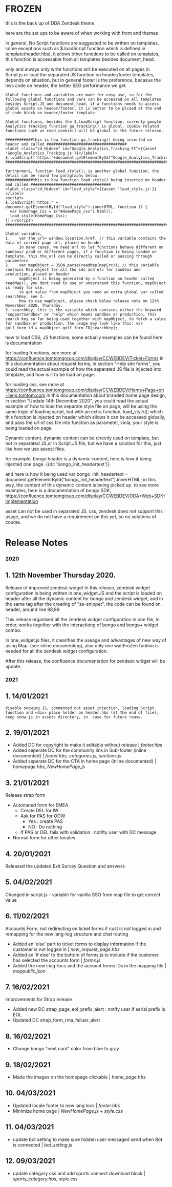 # FROZEN
this is the back up of DDA Zendesk theme

here are the set ups to be aware of when working with front end themes


In general, No Script functions are suggested to be written on templates, some exceptions such as $.loadScript function which is defined in template(header.hbs), it allows other functions to be called on templates, this function is accessable from all tamplates besides document_head.
    
only and always only write functions will be executed on all pages in Script.js or load the separated JS function on header/footer templates, depends on situation, but in general footer is the preference, becasue the less code on header, the better SEO performance we get.

    Global functions and variables are made for easy use, so far the following global functions and vars can be accessed on all templates besides Script.JS and document_head, if a functions needs to access global assets on header/footer, it is better to be plcaed at the end of code block on header/footer template.

    Global functions, besides the $.loadScript function, currenty google Analytics tracking function ga_tracking() is global. cookie related functions such as read_cookie() will be global in the future release.

    ############this is how function ga_tracking() being inserted on header and called ###################################
    <label class="zd_Hidden" id="Google_Analytics_Tracking_FC">{{asset 'Google_Analytics_Tracking.js'}}</label>
    $.loadScript('https:'+document.getElementById("Google_Analytics_Tracking_FC").innerHTML);
    ######################################################################################################################

    furthermore, function load_style(); is another global function, the detail can be round few paragraphs below. 
    ############this is how function load_style() being inserted on header and called ###################################
    <label class="zd_Hidden" id="load_style">{{asset 'load_style.js'}}</label>
    <script>
    $.loadScript('https:' + document.getElementById("load_style").innerHTML, function () {
      var homePage_Css = $("#HomePage_css").html();
      load_style(homePage_Css);
    });</script>
    ######################################################################################################################

    Global variable,
    1.    var the_url= window.location.href; // this variable contains the data of current page url, placed on header
          in many cases, we need url to let functions behave different on sandbox/ prod or different pages, if a function is being loaded on template, this the_url can be directly called or passing through parametere
    2.    var mapObject = JSON.parse(readMap(mapSrc)); // this variable contains Map object for all the ids and etc for sandbox and production, placed on header
          mapObject is being generated by a function on header called readMap(), you dont need to use or understand this fucntion, mapObject is ready for use. 
          to get value from mapObject you need an extra global var called searchKey. see 3.
          How to use mapObject, please check below release note on 12th Novermber 2020, Thursday. 
    3. searchKey, this is the variable which contains either the keyword "supportsandbox" or "help" which means sandbox or production, this search key so far being used together with mapObject, to fetch a value for sandbox or production, the usage may look like this: var golf_form_id = mapObject.golf_form_ID[searchKey];

   
    
how to load CSS, JS functions, some actually examples can be found here is documentation

for loading functions, see more at https://confluence.tomtomgroup.com/display/CCWEBDEV/Ticket+Forms
in this documentation about request forms, in section "Help site forms", you could read the actual example of how the separated JS file is injected into template, and how is it to be load on page. 

for loading css, see more at https://confluence.tomtomgroup.com/display/CCWEBDEV/Home+Page+on+help.tomtom.com
in this documentation about branded home page design, in section "Update 14th December 2020", you could read the actual example of how to load the separate style file on page, will be using the same logic of loading script, but with an extra function, load_style(); which this function is injected on header which allows it can be accessed globally, and pass the url of css file into function as parameter, viola, your style is being loaded on page.


Dynamic content, dynamic content can be directly used on template, but not in separated JS,or in Script.JS file, but we have a solution for this, just like how we use assest files. 

for example, bongo header is a dynamic content, here is how it being injected one page.
<label id="bongo_init_headertext" class="zd_Hidden">{{dc 'bongo_init_headertext'}}</label>

and here is how it being used 
var bongo_init_headertext = document.getElementById("bongo_init_headertext").innerHTML;
in this way, the content of this dynamic content is being picked up.
to see more examples, here is a documentation of bongo SDK, https://confluence.tomtomgroup.com/display/CCWEBDEV/ODA+Web+SDK+Implementation


asset can not be used in separated JS, css, zendesk does not support this usage, and we do not have a requirement on this yet, so no solutions of course. 

# Release Notes
### 2020
## 1. 12th November Thursday 2020. 
Release of improved zendesk widget
In this release, zendesk widget configuration is being written in one_widget.JS and the script is loaded on header after all the dynamic content for bongo and zendesk widget, and in the same <sctipt> tag after the creating of "ze-snippet", the code can be found on header, around line 88,89

This release organised all the zendesk widget configuration in one file, in order, works together with the interactiong of bongo and bongo+ widget combo. 

In one_widget.js files, it clearifies the useage and advantages of new way of using Map. (see inline documenting), also only one waitFroZen funtion is needed for all the zendesk widget configuration.

After this release, the confluence documentation for zendesk widget will be update. 

### 2021 
## 1. 14/01/2021
    disable snowing JS, commented out asset injection, loading Script function and <div> place holder on header.hbs (at the end of file), keep snow.js in assets directory, in  case for future reuse. 
## 2. 19/01/2021
- Added DC for copyright to make it editable without release | *footer.hbs*
- Added seperate DC for the community link in Sub-footer (inline documented) | *footer.hbs, categories.js, sections.js*
- Added seperate DC for the CTA in home page (inline documented) | *homepage.hbs, NewHomePage,js*
## 3. 21/01/2021
Release strap form
 - Automated form for EMEA
   - Create DEL for IW
   - Ask for PAS for OOW
     - Yes : create PAS 
	 - NO : Do nothing
   - If PAS or DEL fails with validation : notifty user with DC message
 - Normal form for other locales
## 4. 20/01/2021
Released the updated Exit Survey Question and answers
## 5. 04/02/2021
Changed in script.js
	- variable for vanilla SSO from map file to get correct value
## 6. 11/02/2021
Accounts Form, not redirecting on ticket forms if cust is not logged in and remapping for the new lang-log structure and chat routing
- Added an 'else' part to ticket forms to display information if the customer is not logged in | *new_request_page.hbs*
- Added an 'if else' to the bottom of forms.js to include if the customer has selected the accounts form | *forms.js*
- Added the new lnag-locs and the account forms IDs in the mapping file | *mappublic.json*

## 7. 16/02/2021
Improvements for Strap release

 - Added new DC strap_page_eol_prefix_alert  : notify user if serial prefix is EOL
 - Updated DC strap_form_rma_failuer_alert 

 ## 8. 16/02/2021
 - Change bongo "next card" color from blue to gray 
 
 ## 9. 18/02/2021
 - Made the images on the homepage clickable | *home_page.hbs*
 ## 10. 04/03/2021
 - Updated locale footer to new lang locs | *footer.hbs*
 - Minimize home page | *NewHomePage.js* + *style.css*

 ## 11. 04/03/2021
 - update bot setting to make sure hidden user messaged send when Bot is connected | *bot_setting.js*

 ## 12. 09/03/2021
 - update category css and add sports connect download block | *sports_category.hbs*, *style.css*





